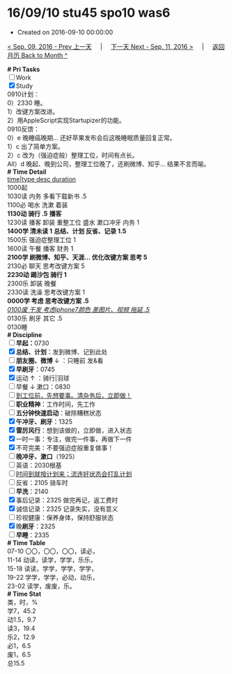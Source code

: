 # 16/09/10 stu45 spo10 was6

- Created on 2016-09-10 00:00:00

[< Sep. 09, 2016 - Prev 上一天](_archived/lifelogs/2016/09/d09.md) &nbsp; &nbsp; | &nbsp; &nbsp; [下一天 Next - Sep. 11, 2016 >](_archived/lifelogs/2016/09/d11.md) &nbsp; &nbsp; |  &nbsp; &nbsp; [返回月历 Back to Month ^](_archived/lifelogs/2016/09/index.md)
<br/><div><b># Pri Tasks</b></div><div><input type="checkbox"/>Work</div><div><input checked="true" type="checkbox"/>Study</div><div>0910计划：</div><div>0）2330 睡。</div><div>1）改键方案改进。</div><div>2）用AppleScript实现Startupizer的功能。</div><div>0910反馈：</div><div>0）e 晚睡癌晚期… 还好苹果发布会后这晚睡眠质量回复正常。</div><div>1）c 出了简单方案。</div><div>2）c 改为（强迫症般）整理工位，时间有点长。</div><div>All）d 晚起、晚到公司，整理工位晚了，还刷微博、知乎… 结果不言而喻。</div><div><b># Time Detail</b></div><div><u>time|type desc duration</u></div><div>1000起</div><div>1030读 内务 多看下载新书 .5</div><div>1100必 喝水 洗漱 着装</div><div><b>1130动 骑行 .5</b> <b>播客</b></div><div>1230读 播客 卸装 重整工位 盛水 漱口冲牙 内务 1</div><div><b>1400学 清未读 1</b> <b>总结、计划 反省、记录 1.5</b></div><div>1500乐 强迫症整理工位 1</div><div>1600读 午餐 播客 财务 1</div><div><b>2100学 刷微博、知乎、天涯… 优化改键方案 思考 5</b></div><div>2130必 聊天 思考改键方案 5</div><div><b>2230动 踢沙包 骑行 1</b></div><div>2300乐 卸装 晚餐</div><div>2330读 洗澡 思考改键方案 1</div><div><b>0000学 考虑 思考改键方案 .5</b></div><div><u><i>0100废 干发 考虑iphone7颜色 差图片、视频 拖延 .5</i></u></div><div>0130乐 刷牙 其它 .5</div><div>0130睡</div><div><b># Discipline</b></div><div><b><input type="checkbox"/></b><b>早起：</b>0730</div><div><input checked="true" type="checkbox"/><b>总结、计划</b>：发到微博、记到此处</div><div><b><input type="checkbox"/></b><b>朋友圈、微博</b> ↓ ：只睡前 发&amp;看</div><div><input checked="true" type="checkbox"/><b>早刷牙</b>：0745</div><div><input checked="true" type="checkbox"/>运动 ↑ ：骑行|羽球</div><div><input type="checkbox"/>早餐 ↓ 漱口：0830</div><div><input type="checkbox"/><u>到工位前，先想要事。清杂务后，立即做！</u></div><div><input type="checkbox"/><b>职业精神</b>：工作时间，先工作</div><div><input type="checkbox"/><b>五分钟快速启动</b>：破除糟糕状态</div><div><input checked="true" type="checkbox"/><b>午冲牙、刷牙</b>：1325</div><div><input checked="true" type="checkbox"/><b>雷厉风行</b>：想到该做的，立即做，进入状态</div><div><input checked="true" type="checkbox"/>一时一事：专注，做完一件事，再做下一件</div><div><input checked="true" type="checkbox"/>不苛完美：不要强迫症般重复做事！</div><div><b><input type="checkbox"/></b><b>晚冲牙、漱口</b>（1925）</div><div><input type="checkbox"/>英语：2030根基</div><div><u><input type="checkbox"/></u><u>时间到就按计划来；流连好状态会打乱计划</u></div><div><input type="checkbox"/>反省：2105 骑车时</div><div><input type="checkbox"/><b>早洗</b>：2140</div><div><input checked="true" type="checkbox"/>事后记录：2325 做完再记，返工费时</div><div><input checked="true" type="checkbox"/>诚信记录：2325 记录失实，没有意义</div><div><input type="checkbox"/>珍视健康：保养身体，保持舒服状态</div><div><input checked="true" type="checkbox"/>晚<b>刷牙</b>：2325</div><div><input type="checkbox"/><b>早睡</b>：2335</div><div><b># Time Table</b></div><div>07-10 〇〇，〇〇，〇〇，读必，</div><div>11-14 动读，读学，学学，乐乐，</div><div>15-18 读读，学学，学学，学学，</div><div>19-22 学学，学学，必动，动乐，</div><div>23-02 读学，废废，乐。</div><div><b># Time Stat</b></div><div>类，时，%</div><div>学7，45.2</div><div>动1.5，9.7</div><div>读3，19.4</div><div>乐2，12.9</div><div>必1，6.5</div><div>废1，6.5</div><div>总15.5</div>
